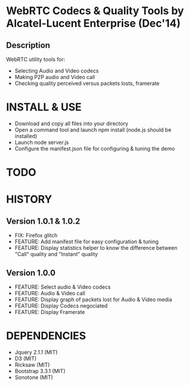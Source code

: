 # WebRTC Codecs & Quality Tools by Alcatel-Lucent Enterprise (Dec'14)

## Description

WebRTC utility tools for:
- Selecting Audio and Video codecs
- Making P2P audio and Video call
- Checking quality perceived versus packets losts, framerate 

# INSTALL & USE
- Download and copy all files into your directory
- Open a command tool and launch npm install (node.js should be installed)
- Launch node server.js
- Configure the manifest.json file for configuring & tuning the demo


# TODO


# HISTORY

## Version 1.0.1 & 1.0.2
 - FIX: Firefox glitch
 - FEATURE: Add manifest file for easy configuration & tuning
 - FEATURE: Display statistics helper to know the difference between "Call" quality and "Instant" quality

## Version 1.0.0
 - FEATURE: Select audio & Video codecs
 - FEATURE: Audio & Video call
 - FEATURE: Display graph of packets lost for Audio & Video media
 - FEATURE: Display Codecs negociated
 - FEATURE: Display Framerate

# DEPENDENCIES
 - Jquery 2.1.1 (MIT)
 - D3 (MIT)
 - Ricksaw (MIT)
 - Bootstrap 3.3.1 (MIT)
 - Sonotone (MIT)